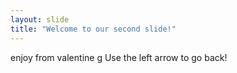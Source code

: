 ```yaml
---
layout: slide
title: "Welcome to our second slide!"
---
```

enjoy from valentine g
Use the left arrow to go back!
